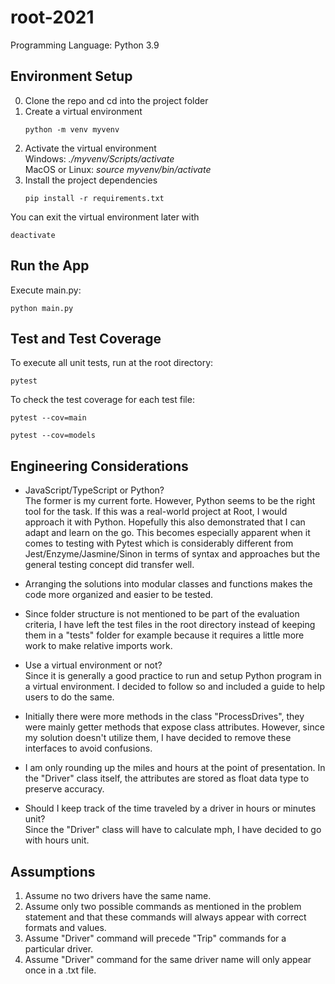 # root-2021

Programming Language: Python 3.9

## Environment Setup

0. Clone the repo and cd into the project folder
1. Create a virtual environment
   ```
   python -m venv myvenv
   ```
2. Activate the virtual environment<br/>
   Windows: _./myvenv/Scripts/activate_<br/>
   MacOS or Linux: _source myvenv/bin/activate_
3. Install the project dependencies
   ```
   pip install -r requirements.txt
   ```

You can exit the virtual environment later with

```
deactivate
```

## Run the App

Execute main.py:

```
python main.py
```

## Test and Test Coverage

To execute all unit tests, run at the root directory:

```
pytest
```

To check the test coverage for each test file:

```
pytest --cov=main
```

```
pytest --cov=models
```

## Engineering Considerations

- JavaScript/TypeScript or Python?<br/>
  The former is my current forte. However, Python seems to be the right tool for the task. If this was a real-world project at Root, I would approach it with Python. Hopefully this also demonstrated that I can adapt and learn on the go.
  This becomes especially apparent when it comes to testing with Pytest which is considerably different from Jest/Enzyme/Jasmine/Sinon in terms of syntax and approaches but the general testing concept did transfer well.

- Arranging the solutions into modular classes and functions makes the code more organized and easier to be tested.

- Since folder structure is not mentioned to be part of the evaluation criteria, I have left the test files in the root directory instead of keeping them in a "tests" folder for example because it requires a little more work to make relative imports work.

- Use a virtual environment or not?<br/>
  Since it is generally a good practice to run and setup Python program in a virtual environment. I decided to follow so and included a guide to help users to do the same.

- Initially there were more methods in the class "ProcessDrives", they were mainly getter methods that expose class attributes. However, since my solution doesn't utilize them, I have decided to remove these interfaces to avoid confusions.

- I am only rounding up the miles and hours at the point of presentation. In the "Driver" class itself, the attributes are stored as float data type to preserve accuracy.

- Should I keep track of the time traveled by a driver in hours or minutes unit?<br/>
  Since the "Driver" class will have to calculate mph, I have decided to go with hours unit.

## Assumptions

1. Assume no two drivers have the same name.
2. Assume only two possible commands as mentioned in the problem statement and that these commands will always appear with correct formats and values.
3. Assume "Driver" command will precede "Trip" commands for a particular driver.
4. Assume "Driver" command for the same driver name will only appear once in a .txt file.
